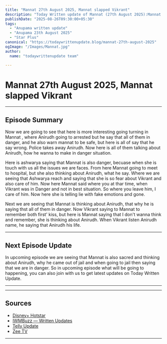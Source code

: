 ```yaml
--- 
title: "Mannat 27th August 2025, Mannat slapped Vikrant"
description: "Today Written update of Mannat (27th August 2025):Mannat is in danger, Vikrant how can help her"
publishDate: "2025-08-26T09:30:00+05:30"
tags:
  - "Anupama written update"
  - "Anupama 23th August 2025"
  - "Star Plus"
canonical: "https://todaywrittenupdate.blog/mannat-27th-august-2025"
ogImage: "/Images/Mannat.jpg"
author:
  name: "todaywrittenupdate team"

---
```


# Mannat 27th August 2025, Mannat slapped Vikrant
---

## Episode Summary

Now we are going to see that here is more interesting going turning in Mannat , where Anirudh going to arrested but he say that all of them in danger, and he also warn mannat to be safe, but here is all of say that he say wrong. Police takes away Anirudh. Now here is all of them talking about Anirudh, how he wanna to make in danger situation. 

Here is ashwarya saying that Mannat is also danger, becuase when she is touch with us all the issues we are faces. From here Mannat going to meet to hospital, but she also thinking about Anirudh, what he say. Where we are seeing that Ashwarya reach and saying that she is so fear about Vikrant and also care of him. Now here Mannat said where you at thar time, when Vikrant was in Danger and not in best situation. So where you leave him, I care of him. Now here she is telling lie with fake emotions and gone.

Next we are seeing that Mannat is thinking about Anirudh, that why he is saying thst all of them in danger. Now Vikrant saying to Mannat to remember both first' kiss, but here is Mannat saying that I don't wanna think and remember, she is thinking about Anirudh. When Vikrant listen Anirudh name, he saying that Anirudh his life.
<!--

## Key Highlights

- Khyati battles guilt and is pushed towards truth.  
- Raghav is determined to reopen his case.  
- Aryan's revenge twist turns out to be a dream.  
- Prem's actions create new tensions.

-->
---

## Next Episode Update

In upcoming episode we are seeing that Mannat is also sacred and thinking about Anirudh, why he came out of jail and when going to jail then saying that we are in danger. So in upcoming episode what will be going to happening, you can also join with us to get latest updates on Today Written Update.

---

<!-- FAQ will be rendered from frontmatter; keep this area intentionally short -->

---

## Sources

- [Disney+ Hotstar](https://www.hotstar.com/in)  
- [IWMBuzz — Written Updates](https://www.iwmbuzz.com/)
- [Telly Update](https://www.tellyupdate.com)
- [Zee TV](https://www.zee5.com/)  

---
